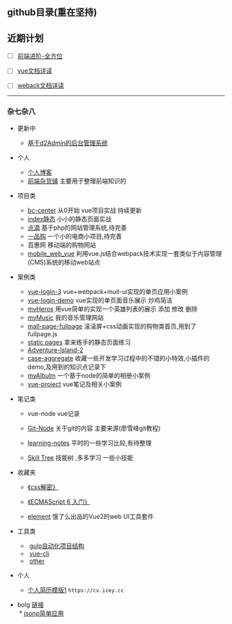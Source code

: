 ##  github目录(重在坚持)


## 近期计划
- [ ] [前端进阶-全方位](https://github.com/iceycc/A-study-project) 
- [ ] [vue文档详读](./1.plan.md)
- [ ] [weback文档详读]()

 


---
### 杂七杂八
* 更新中
  * [基于d2Admin的后台管理系统](https://iceycc.github.io/iceyang-admin/#/index)
* 个人
  * [个人博客](https://wang.icey.cc)
  * [前端杂货铺](https://docs.icey.cc) 主要用于整理前端知识的
* 项目类  
  * [bc-center](https://github.com/iceycc/my-project) 从0开始 vue项目实战 持续更新  
  * [index静态](https://github.com/iceycc/index_ope) 小小的静态页面实战  
  * [点滴](https://github.com/iceycc/iceyang)  基于php的网站管理系统,待完善  
  * [一品购](https://github.com/iceycc/YiPinGou)  一个小的电商小项目,待完善
  * 百惠网   移动端的购物网站
  * [mobile_web_vue](https://github.com/iceycc/mobile_web_vue)   利用vue.js结合webpack技术实现一套类似于内容管理(CMS)系统的移动web站点

* 案例类

  * [vue-login-3](https://github.com/iceycc/vue-projecr/tree/master/1_login_text)  vue+webpack+muit-ui实现的单页应用小案例
  * [vue-login-demo](https://github.com/iceycc/vue-login-demo)    vue实现的单页面音乐展示 炒鸡简洁
  * [myHeros](https://github.com/iceycc/vue-demo1-herosl)  用vue简单的实现一个英雄列表的展示 添加 修改 删除 
  * [myMusic](https://github.com/iceycc/myMusic)   我的音乐管理网站
  * [mall-page-fullpage](https://github.com/iceycc/Static-page-exercise-/tree/master/mall-page-fullpage)   滚滚屏+css动画实现的购物类首页,用到了fullpage.js
  * [static pages](https://github.com/iceycc/Static-page-exercise-) 拿来练手的静态页面练习 
  * [Adventure-Island-2](https://github.com/iceycc/Adventure-Island-2)  
  * [case-aggregate](https://github.com/iceycc/case-aggregate)  收藏一些开发学习过程中的不错的小特效,小插件的demo,及用到的知识点记录下
  * [myAlbulm](https://github.com/iceycc/myAlbum)  一个基于node的简单的相册小案例
  * [vue-project](https://github.com/iceycc/vue-projecr)   vue笔记及相关小案例

* 笔记类

  * vue-node   vue记录
  * [Git-Node](https://github.com/iceycc/GitStudy)  关于git的内容 主要来源(廖雪峰git教程)

  * [learning-notes](https://github.com/iceycc/learning-notes)  平时的一些学习比较,有待整理
  * [Skill Tree](https://github.com/iceycc/Skill-Tree)   技能树 ,多多学习 一些小技能

* 收藏夹
  *  [《css解密》](https://github.com/cssmagic/CSS-Secrets)

  *  [《ECMAScript 6 入门》](https://github.com/ruanyf/es6tutorial)

  *  [element](https://github.com/ElemeFE/element)   饿了么出品的Vue2的web UI工具套件
* 工具类  
  *  [gulp自动化项目结构](https://github.com/iceycc/gulp-project-directories)  
  *  [vue-cli](https://github.com/ruanyf/es6tutorial)  
  *  [other](https://github.com/ElemeFE/element)  
  
* 个人  
  * [个人简历模版1](http://cv.icey.cc/)   `https://cv.icey.cc`  
* bolg [链接](http://wang@icey.cc/)  
  * [jsonp简单应用](https://github.com/iceycc/Blog1_esayJsonp)

